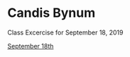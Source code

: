 # Candis Bynum


Class Excercise for September 18, 2019

[September 18th](https://cbynum3.github.io/Bynum_Candis_ART2210//918-13.html)